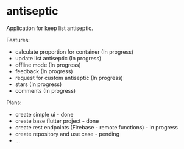 
# antiseptic
Application for keep list antiseptic. 


Features:
- calculate proportion for container (In progress)
- update list antiseptic (In progress)
- offline mode (In progress)
- feedback (In progress)
- request for custom antiseptic  (In progress)
- stars (In progress)
- comments (In progress)



Plans:

- create simple ui - done
- create base flutter project  - done 
- create rest endpoints (Firebase - remote functions) - in progress
- create repository and use case - pending
- ...
